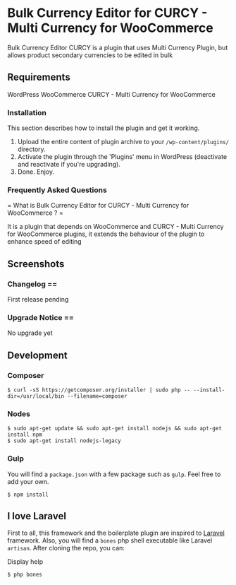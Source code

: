# Bulk Currency Editor for CURCY - Multi Currency for WooCommerce

Bulk Currency Editor CURCY is a plugin that uses Multi Currency Plugin, but allows product secondary currencies to be edited in bulk

## Requirements

WordPress
WooCommerce
CURCY - Multi Currency for WooCommerce

### Installation

This section describes how to install the plugin and get it working.

1. Upload the entire content of plugin archive to your `/wp-content/plugins/` directory.
2. Activate the plugin through the 'Plugins' menu in WordPress (deactivate and reactivate if you're upgrading).
3. Done. Enjoy.

### Frequently Asked Questions

= What is Bulk Currency Editor for CURCY - Multi Currency for WooCommerce ? =

It is a plugin that depends on WooCommerce and CURCY - Multi Currency for WooCommerce plugins, it extends the behaviour of the plugin to enhance speed of editing

## Screenshots

### Changelog ==

First release pending

###  Upgrade Notice ==

No upgrade yet

## Development

### Composer

    $ curl -sS https://getcomposer.org/installer | sudo php -- --install-dir=/usr/local/bin --filename=composer

### Nodes

    $ sudo apt-get update && sudo apt-get install nodejs && sudo apt-get install npm
    $ sudo apt-get install nodejs-legacy

### Gulp

You will find a `package.json` with a few package such as `gulp`. Feel free to add your own.

    $ npm install

## I love Laravel

First to all, this framework and the boilerplate plugin are inspired to [Laravel](http://laravel.com/) framework. Also, you will find a `bones` php shell executable like Laravel `artisan`.
After cloning the repo, you can:

Display help

    $ php bones

